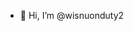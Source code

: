 - 👋 Hi, I’m @wisnuonduty2

<!---
wisnuonduty2/wisnuonduty2 is a ✨ special ✨ repository because its `README.md` (this file) appears on your GitHub profile.
You can click the Preview link to take a look at your changes.
--->

